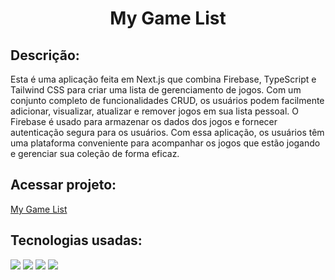 <h1 align="center">My Game List</h1>

<h2>Descrição:</h2>

Esta é uma aplicação feita em Next.js que combina Firebase, TypeScript e Tailwind CSS para criar uma lista de gerenciamento de jogos. Com um conjunto completo de funcionalidades CRUD, os usuários podem facilmente adicionar, visualizar, atualizar e remover jogos em sua lista pessoal. O Firebase é usado para armazenar os dados dos jogos e fornecer autenticação segura para os usuários. Com essa aplicação, os usuários têm uma plataforma conveniente para acompanhar os jogos que estão jogando e gerenciar sua coleção de forma eficaz. 

<h2>Acessar projeto:</h2>
<a href="https://my-game-list-seven.vercel.app">My Game List</a>

<h2>Tecnologias usadas:</h2>
<img src="https://img.shields.io/badge/Next.js-white?style=for-the-badge&logo=next&logoColor=white"></img>
<img src="https://img.shields.io/badge/TypeScript-blue?style=for-the-badge&logo=typescript&logoColor=white"></img>
<img src="https://img.shields.io/badge/Tailwind_CSS-38B2AC?style=for-the-badge&logo=tailwind-css&logoColor=white"></img>
<img src="https://img.shields.io/badge/Firebase-F29D0C?style=for-the-badge&logo=firebase&logoColor=white"></img>

